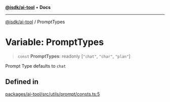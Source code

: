 [**@isdk/ai-tool**](../README.md) • **Docs**

***

[@isdk/ai-tool](../globals.md) / PromptTypes

# Variable: PromptTypes

> `const` **PromptTypes**: readonly [`"chat"`, `"char"`, `"plan"`]

Prompt Type
defaults to `chat`

## Defined in

[packages/ai-tool/src/utils/prompt/consts.ts:5](https://github.com/isdk/ai-tool.js/blob/b0813174e9b350ae47231f8e5f885150313123b0/src/utils/prompt/consts.ts#L5)
